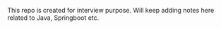 This repo is created for interview purpose. Will keep adding notes here related to Java, Springboot etc.
